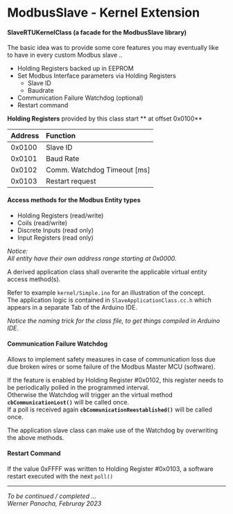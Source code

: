 # ModbusSlave - Kernel Extension

#### SlaveRTUKernelClass (a facade for the ModbusSlave library)

The basic idea was to provide some core features you may eventually like to have in every custom Modbus slave ..

* Holding Registers backed up in EEPROM
* Set Modbus Interface parameters via Holding Registers
	* Slave ID
	* Baudrate
* Communication Failure Watchdog (optional)
* Restart command

**Holding Registers** provided by this class start ** at offset 0x0100**

| Address   | Function                       |  
|-----------|:-------------------------------|  
| 0x0100    | Slave ID                       |  
| 0x0101    | Baud Rate                      |  
| 0x0102    | Comm. Watchdog Timeout [ms]    |  
| 0x0103    | Restart request                |  

#### Access methods for the Modbus Entity types

* Holding Registers (read/write)
* Coils (read/write)
* Discrete Inputs (read only)
* Input Registers (read only)

*Notice:  
All entity have their own address range starting at 0x0000.*

A derived application class shall overwrite the applicable virtual entity access method(s).

Refer to example ```kernel/Simple.ino``` for an illustration of the concept.  
The application logic is contained in ```SlaveApplicationClass.cc.h``` 
which appears in a separate Tab of the Arduino IDE.  

_Notice the naming trick for the class file, to get things compiled in Arduino IDE._   





#### Communication Failure Watchdog 
Allows to implement safety measures in case of communication loss due due broken wires or some 
failure of the Modbus Master MCU (software).

If the feature is enabled by Holding Register #0x0102, this register needs to be periodically polled
in the programmed interval.  
Otherwise the Watchdog will trigger an the virtual method  **```cbCommunicationLost()```** will be called once.  
If a poll is received again **```cbCommunicationReestablished()```** will be called once.

The application slave class can make use of the Watchdog by overwriting the above methods.


#### Restart Command  

If the value 0xFFFF was written to Holding Register #0x0103, a software restart executed with the next ```poll()```  



-------------------------------------------------------------

_To be continued / completed ..._     
_Werner Panocha, Februray 2023_  

